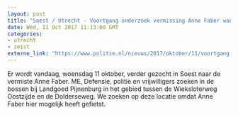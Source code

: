 ```yaml
---
layout: post
title: "Soest / Utrecht - Voortgang onderzoek vermissing Anne Faber woensdag 11 oktober"
date: Wed, 11 Oct 2017 11:13:00 GMT
categories: 
- utrecht 
- zeist 
externe_link: "https://www.politie.nl/nieuws/2017/oktober/11/voortgang-onderzoek-vermissing-anne-faber-woensdag-11-oktober.html"
---
```


Er wordt vandaag, woensdag 11 oktober,  verder gezocht in Soest naar de vermiste Anne Faber. ME, Defensie, politie en vrijwilligers zoeken in de bossen bij Landgoed Pijnenburg in het gebied tussen de Wieksloterweg Oostzijde en de Dolderseweg. We zoeken op deze locatie omdat Anne Faber hier mogelijk heeft gefietst.
